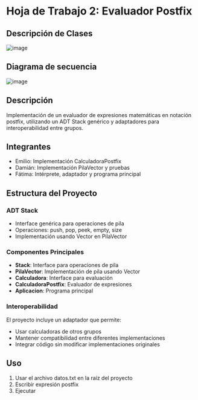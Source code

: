 # Hoja de Trabajo 2: Evaluador Postfix

## Descripción de Clases

![image](https://github.com/user-attachments/assets/f68b34ca-5528-4bef-ba03-013ed8d53200)

## Diagrama de secuencia 

![image](https://github.com/user-attachments/assets/5ba38eb5-3d40-4e61-9db6-205444d894cd)


## Descripción
Implementación de un evaluador de expresiones matemáticas en notación postfix, utilizando un ADT Stack genérico y adaptadores para interoperabilidad entre grupos.

## Integrantes
- Emilio: Implementación CalculadoraPostfix
- Damián: Implementación PilaVector y pruebas
- Fátima: Intérprete, adaptador y programa principal

## Estructura del Proyecto

### ADT Stack<E>
- Interface genérica para operaciones de pila
- Operaciones: push, pop, peek, empty, size
- Implementación usando Vector en PilaVector<E>

### Componentes Principales
- **Stack<E>**: Interface para operaciones de pila
- **PilaVector<E>**: Implementación de pila usando Vector
- **Calculadora**: Interface para evaluación
- **CalculadoraPostfix**: Evaluador de expresiones
- **Aplicacion**: Programa principal

### Interoperabilidad
El proyecto incluye un adaptador que permite:
- Usar calculadoras de otros grupos
- Mantener compatibilidad entre diferentes implementaciones
- Integrar código sin modificar implementaciones originales

## Uso
1. Usar el archivo datos.txt en la raíz del proyecto
2. Escribir expresión postfix 
3. Ejecutar
